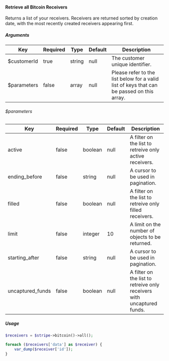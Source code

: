 #### Retrieve all Bitcoin Receivers

Returns a list of your receivers. Receivers are returned sorted by creation date, with the most recently created receivers appearing first.

##### Arguments

<table>
    <thead>
        <th>Key</th>
        <th>Required</th>
        <th>Type</th>
        <th>Default</th>
        <th>Description</th>
    </thead>
    <tbody>
        <tr>
            <td>$customerId</td>
            <td>true</td>
            <td>string</td>
            <td>null</td>
            <td>The customer unique identifier.</td>
        </tr>
        <tr>
            <td>$parameters</td>
            <td>false</td>
            <td>array</td>
            <td>null</td>
            <td>Please refer to the list below for a valid list of keys that can be passed on this array.</td>
        </tr>
    </tbody>
</table>

###### $parameters

<table>
    <thead>
        <th>Key</th>
        <th>Required</th>
        <th>Type</th>
        <th>Default</th>
        <th>Description</th>
    </thead>
    <tbody>
        <tr>
            <td>active</td>
            <td>false</td>
            <td>boolean</td>
            <td>null</td>
            <td>A filter on the list to retreive only active receivers.</td>
        </tr>
        <tr>
            <td>ending_before</td>
            <td>false</td>
            <td>string</td>
            <td>null</td>
            <td>A cursor to be used in pagination.</td>
        </tr>
        <tr>
            <td>filled</td>
            <td>false</td>
            <td>boolean</td>
            <td>null</td>
            <td>A filter on the list to retreive only filled receivers.</td>
        </tr>
        <tr>
            <td>limit</td>
            <td>false</td>
            <td>integer</td>
            <td>10</td>
            <td>A limit on the number of objects to be returned.</td>
        </tr>
        <tr>
            <td>starting_after</td>
            <td>false</td>
            <td>string</td>
            <td>null</td>
            <td>A cursor to be used in pagination.</td>
        </tr>
        <tr>
            <td>uncaptured_funds</td>
            <td>false</td>
            <td>boolean</td>
            <td>null</td>
            <td>A filter on the list to retreive only receivers with uncaptured funds.</td>
        </tr>
    </tbody>
</table>

##### Usage

```php
$receivers = $stripe->bitcoin()->all();

foreach ($receivers['data'] as $receiver) {
    var_dump($receiver['id']);
}
```
